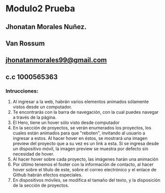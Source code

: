 # Modulo2 Prueba
## Jhonatan Morales Nuñez.
## Van Rossum
## jhonatanmorales99@gmail.com
## c.c 1000565363
### Intrucciones:
1. Al ingresar a la web, habrán varios elementos animados sólamente vistos desde un computador.
2. Te encontrarás con la barra de navegación, con la cual puedes navegar a través de la página.
3. El Hero, tiene un hover sólo visto desde computador
4. En la sección de proyectos, se verán enumerados los proyectos, los cuales están animados para que "reboten", invitando al usuario a ingresar a estos. Al hacer hover en éstos, se mostrará una imagen preview del proyecto que a su vez es un link a esta. Si se ingresa desde un dispositivo móvil, la imagen preview se muestra por defecto sin necesidad de hover.
5. Al hacer hover sobre cada proyecto, las imágenes harán una animación
6. Por último tenemos el footer con la información de contacto, al hacer hover sobre el título de este, sobre el correo electrónico y el enlace de Github habrán efectos especiales.
7. En dispositivos móviles, se modifica el tamaño del texto, y la disposición de la sección de proyectos. 
